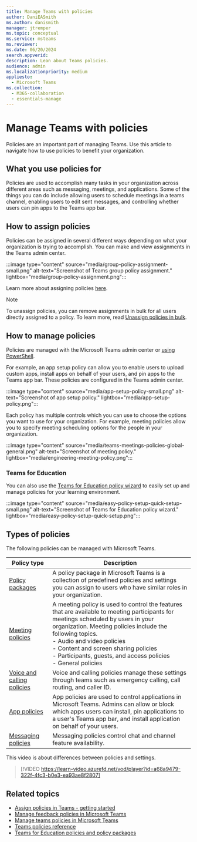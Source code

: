 ```yaml
---
title: Manage Teams with policies
author: DaniEASmith
ms.author: danismith
manager: jtremper
ms.topic: conceptual
ms.service: msteams
ms.reviewer: 
ms.date: 06/20/2024
search.appverid: 
description: Lean about Teams policies.
audience: admin
ms.localizationpriority: medium
appliesto: 
  - Microsoft Teams
ms.collection: 
  - M365-collaboration
  - essentials-manage
---
```


# Manage Teams with policies

Policies are an important part of managing Teams. Use this article to navigate how to use policies to benefit your organization.

## What you use policies for

Policies are used to accomplish many tasks in your organization across different areas such as messaging, meetings, and applications. Some of the things you can do include allowing users to schedule meetings in a teams channel, enabling users to edit sent messages, and controlling whether users can pin apps to the Teams app bar.

## How to assign policies

Policies can be assigned in several different ways depending on what your organization is trying to accomplish. You can make and view assignments in the Teams admin center.

:::image type="content" source="media/group-policy-assignment-small.png" alt-text="Screenshot of Teams group policy assignment." lightbox="media/group-policy-assignment.png":::

Learn more about assigning policies [here](policy-assignment-overview.md).

> [!NOTE]
> To unassign policies, you can remove assignments in bulk for all users directly assigned to a policy. To learn more, read [Unassign policies in bulk](assign-policies-users-and-groups.md#unassign-policies-in-bulk).

## How to manage policies

Policies are managed with the Microsoft Teams admin center or [using PowerShell](./teams-powershell-managing-teams.md#manage-policies-via-powershell).

For example, an app setup policy can allow you to enable users to upload custom apps, install apps on behalf of your users, and pin apps to the Teams app bar. These policies are configured in the Teams admin center.

:::image type="content" source="media/app-setup-policy-small.png" alt-text="Screenshot of app setup policy." lightbox="media/app-setup-policy.png":::

Each policy has multiple controls which you can use to choose the options you want to use for your organization. For example, meeting policies allow you to specify meeting scheduling options for the people in your organization.

:::image type="content" source="media/teams-meetings-policies-global-general.png" alt-text="Screenshot of meeting policy." lightbox="media/engineering-meeting-policy.png":::

### Teams for Education

You can also use the [Teams for Education policy wizard](easy-policy-setup-edu.md) to easily set up and manage policies for your learning environment.

:::image type="content" source="media/easy-policy-setup-quick-setup-small.png" alt-text="Screenshot of Teams for Education policy wizard." lightbox="media/easy-policy-setup-quick-setup.png":::

## Types of policies

The following policies can be managed with Microsoft Teams.

Policy type | Description
------------|------------
[Policy packages](manage-policy-packages.md) | A policy package in Microsoft Teams is a collection of predefined policies and settings you can assign to users who have similar roles in your organization.
[Meeting policies](meeting-policies-overview.md) | A meeting policy is used to control the features that are available to meeting participants for meetings scheduled by users in your organization. Meeting policies include the following topics.<br> - Audio and video policies<br> - Content and screen sharing policies<br> - Participants, guests, and access policies<br> - General policies
[Voice and calling policies](voice-and-calling-policies.md)| Voice and calling policies manage these settings through teams such as emergency calling, call routing, and caller ID.
[App policies](app-policies.md)| App policies are used to control applications in Microsoft Teams. Admins can allow or block which apps users can install, pin applications to a user's Teams app bar, and install application on behalf of your users.
[Messaging policies](messaging-policies-in-teams.md)| Messaging policies control chat and channel feature availability.

This video is about differences between policies and settings.

> [!VIDEO https://learn-video.azurefd.net/vod/player?id=a68a9479-322f-4fc3-b0e3-ea93ae8f2807]

## Related topics

* [Assign policies in Teams - getting started](policy-assignment-overview.md)
* [Manage feedback policies in Microsoft Teams](manage-feedback-policies-in-teams.md)
* [Manage teams policies in Microsoft Teams](teams-policies.md)
* [Teams policies reference](settings-policies-reference.md)
* [Teams for Education policies and policy packages](policy-packages-edu.md)

